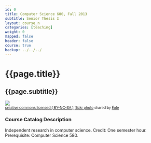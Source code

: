 ```yaml
---
id: 0
title: Computer Science 600, Fall 2013
subtitle: Senior Thesis I 
layout: course_n 
categories: [teaching]
weight: 0
mapped: false
header: false 
course: true
backup: ../../../
---
```


# {{page.title}}

## {{page.subtitle}}

<a title="Staircase snail" href="http://flickr.com/photos/eole/685602045"><img class="img-responsive-tight" src="http://farm2.static.flickr.com/1394/685602045_0fadc8eec4_z.jpg" /></a><br /><small><a href="http://creativecommons.org/licenses/by-nc-sa/2.0/">creative commons licensed ( BY-NC-SA )</a> <a title="Staircase snail" href="http://flickr.com/photos/eole/685602045">flickr photo</a> shared by <a href="http://flickr.com/people/eole">Éole</a></small>

### Course Catalog Description

Independent research in computer science. Credit: One semester hour. Prerequisite: Computer Science 580. 

